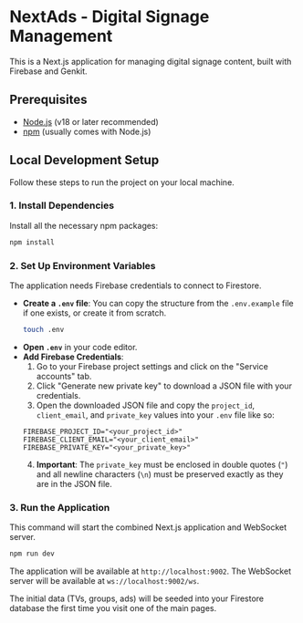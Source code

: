 # NextAds - Digital Signage Management

This is a Next.js application for managing digital signage content, built with Firebase and Genkit.

## Prerequisites

- [Node.js](https://nodejs.org/) (v18 or later recommended)
- [npm](https://www.npmjs.com/) (usually comes with Node.js)

## Local Development Setup

Follow these steps to run the project on your local machine.

### 1. Install Dependencies

Install all the necessary npm packages:

```bash
npm install
```

### 2. Set Up Environment Variables

The application needs Firebase credentials to connect to Firestore.

- **Create a `.env` file**: You can copy the structure from the `.env.example` file if one exists, or create it from scratch.
  ```bash
  touch .env
  ```
- **Open `.env`** in your code editor.
- **Add Firebase Credentials**:
    1. Go to your Firebase project settings and click on the "Service accounts" tab.
    2. Click "Generate new private key" to download a JSON file with your credentials.
    3. Open the downloaded JSON file and copy the `project_id`, `client_email`, and `private_key` values into your `.env` file like so:
    ```
    FIREBASE_PROJECT_ID="<your_project_id>"
    FIREBASE_CLIENT_EMAIL="<your_client_email>"
    FIREBASE_PRIVATE_KEY="<your_private_key>"
    ```
    4. **Important**: The `private_key` must be enclosed in double quotes (`"`) and all newline characters (`\n`) must be preserved exactly as they are in the JSON file.

### 3. Run the Application

This command will start the combined Next.js application and WebSocket server.

```bash
npm run dev
```

The application will be available at `http://localhost:9002`.
The WebSocket server will be available at `ws://localhost:9002/ws`.

The initial data (TVs, groups, ads) will be seeded into your Firestore database the first time you visit one of the main pages.
